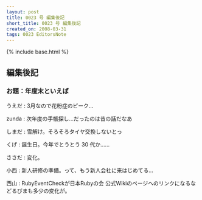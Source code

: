 ```yaml
---
layout: post
title: 0023 号 編集後記
short_title: 0023 号 編集後記
created_on: 2008-03-31
tags: 0023 EditorsNote
---
```

{% include base.html %}


## 編集後記

### お題：年度末といえば

うえだ
: 3月なので花粉症のピーク...

zunda
: 次年度の手帳探し…だったのは昔の話だなあ

しまだ
: 雪解け。そろそろタイヤ交換しないとっ

くげ
: 誕生日。今年でとうとう 30 代か……

ささだ
: 変化。

小西
: 新人研修の準備。って、もう新人会社に来はじめてる…

西山
: RubyEventCheckが日本Rubyの会 公式Wikiのページへのリンクになるなどるびまも多少の変化が。


